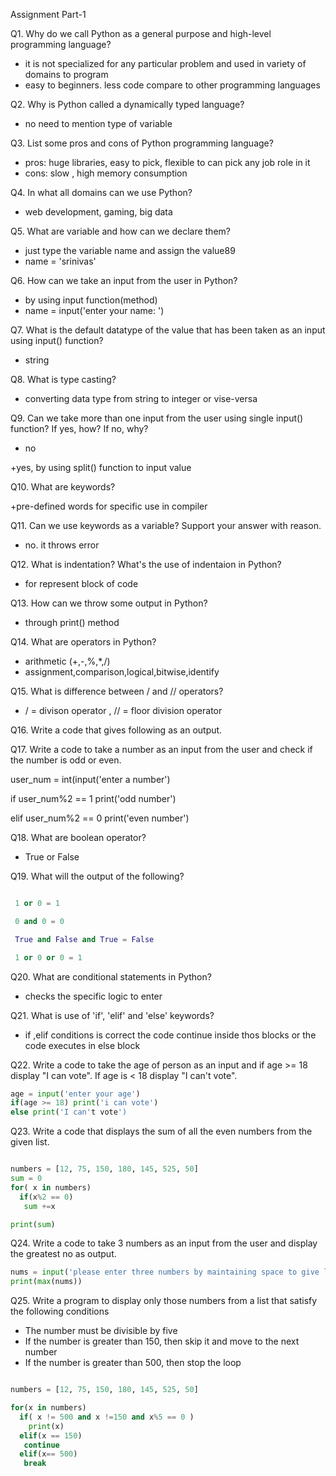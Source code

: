  Assignment Part-1

Q1. Why do we call Python as a general purpose and high-level programming language?

+ it is not specialized for any particular problem and used in variety of domains to program
+ easy to beginners. less code compare to other programming languages

Q2. Why is Python called a dynamically typed language?

+ no need to mention type of variable

Q3. List some pros and cons of Python programming language?

+ pros:  huge libraries, easy to pick, flexible to can pick any job role in it
+ cons: slow , high memory consumption

Q4. In what all domains can we use Python?

+ web development, gaming, big data

Q5. What are variable and how can we declare them?

+ just type the variable name and assign the value89
+ name = 'srinivas'

Q6. How can we take an input from the user in Python?

+ by using input function(method)
+ name = input('enter your name: ')

Q7. What is the default datatype of the value that has been taken as an input using input() function?

+ string

Q8. What is type casting?

+ converting data type from string to integer or vise-versa

Q9. Can we take more than one input from the user using single input() function? If yes, how? If no, why?

+ no

 +yes, by using split() function to input value

Q10. What are keywords?

 +pre-defined words for specific use in compiler

Q11. Can we use keywords as a variable? Support your answer with reason.

+ no. it throws error

Q12. What is indentation? What's the use of indentaion in Python?

+ for represent block of code

Q13. How can we throw some output in Python?

+ through print() method

Q14. What are operators in Python?

+ arithmetic (+,-,%,*,/)
+ assignment,comparison,logical,bitwise,identify

Q15. What is difference between / and // operators?

+ / = divison operator , // = floor division operator

Q16. Write a code that gives following as an output.

Q17. Write a code to take a number as an input from the user and check if the number is odd or even.

user_num = int(input('enter a number')

if user_num%2 == 1 print('odd number')

elif user_num%2 == 0 print('even number')

Q18. What are boolean operator?

+ True or False

Q19. What will the output of the following?

```python

 1 or 0 = 1

 0 and 0 = 0

 True and False and True = False

 1 or 0 or 0 = 1

```

Q20. What are conditional statements in Python?

+ checks the specific logic to enter

Q21. What is use of 'if', 'elif' and 'else' keywords?

+ if ,elif conditions is correct the code continue inside thos blocks or the code executes in else block

Q22. Write a code to take the age of person as an input and if age >= 18 display "I can vote". If age is < 18 display "I can't vote".

```python
age = input('enter your age')
if(age >= 18) print('i can vote')
else print('I can't vote')
```


Q23. Write a code that displays the sum of all the even numbers from the given list.

```python

numbers = [12, 75, 150, 180, 145, 525, 50]
sum = 0
for( x in numbers)
  if(x%2 == 0)
   sum +=x

print(sum)
```

Q24. Write a code to take 3 numbers as an input from the user and display the greatest no as output.

```python
nums = input('please enter three numbers by maintaining space to give largest among three').split()
print(max(nums))
```

Q25. Write a program to display only those numbers from a list that satisfy the following conditions

- The number must be divisible by five
- If the number is greater than 150, then skip it and move to the next number
- If the number is greater than 500, then stop the loop

```python

numbers = [12, 75, 150, 180, 145, 525, 50]

for(x in numbers)
  if( x != 500 and x !=150 and x%5 == 0 )
    print(x)
  elif(x == 150)
   continue
  elif(x== 500)
   break

```
